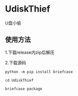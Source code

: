 # UdiskThief
U盘小偷

## 使用方法
1.下载release内zip后解压

2.下载源码
```
python -m pip install briefcase

cd UdiskThief

briefcase package
```

